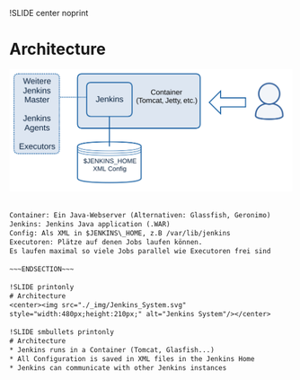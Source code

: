 !SLIDE center noprint
# Architecture
<img src="./_img/Jenkins_System.svg" alt="Jenkins System"/>

~~~SECTION:notes~~~

Container: Ein Java-Webserver (Alternativen: Glassfish, Geronimo)  
Jenkins: Jenkins Java application (.WAR)  
Config: Als XML in $JENKINS\_HOME, z.B /var/lib/jenkins
Executoren: Plätze auf denen Jobs laufen können.
Es laufen maximal so viele Jobs parallel wie Executoren frei sind

~~~ENDSECTION~~~

!SLIDE printonly
# Architecture
<center><img src="./_img/Jenkins_System.svg" style="width:480px;height:210px;" alt="Jenkins System"/></center>

!SLIDE smbullets printonly
# Architecture
* Jenkins runs in a Container (Tomcat, Glasfish...)
* All Configuration is saved in XML files in the Jenkins Home
* Jenkins can communicate with other Jenkins instances

